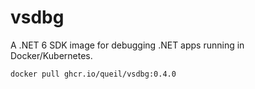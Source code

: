 # vsdbg

A .NET 6 SDK image for debugging .NET apps running in Docker/Kubernetes. 

```
docker pull ghcr.io/queil/vsdbg:0.4.0
```
